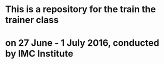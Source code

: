 # This is a repository for the train the trainer class
# on 27 June - 1 July 2016, conducted by IMC Institute
